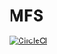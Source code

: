 # MFS

[![CircleCI](https://circleci.com/gh/yuexiaoyun/docker-mfs/tree/master.svg?style=shield)](https://circleci.com/gh/yuexiaoyun/docker-mfs/tree/master)


 